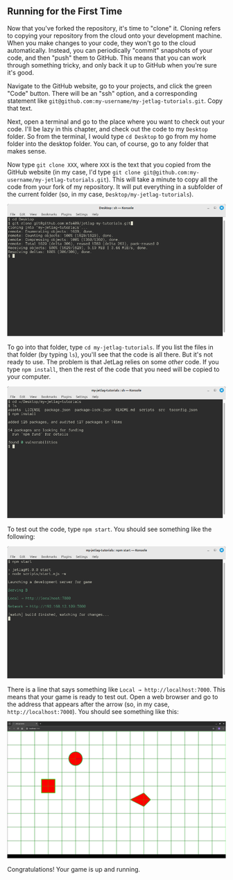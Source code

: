 ## Running for the First Time

Now that you've forked the repository, it's time to "clone" it.  Cloning refers
to copying your repository from the cloud onto your development machine.  When
you make changes to your code, they won't go to the cloud automatically.
Instead, you can periodically "commit" snapshots of your code, and then "push"
them to GitHub.  This means that you can work through something tricky, and only
back it up to GitHub when you're sure it's good.

Navigate to the GitHub website, go to your projects, and click the green "Code"
button.  There will be an "ssh" option, and a corresponding statement like
`git@github.com:my-username/my-jetlag-tutorials.git`.  Copy that text.

Next, open a terminal and go to the place where you want to check out your code.
I'll be lazy in this chapter, and check out the code to my `Desktop` folder. So
from the terminal, I would type `cd Desktop` to go from my home folder into the
desktop folder.  You can, of course, go to any folder that makes sense.

Now type `git clone XXX`, where `XXX` is the text that you copied from the
GitHub website (in my case, I'd type `git clone
git@github.com:my-username/my-jetlag-tutorials.git`).  This will take a minute
to copy all the code from your fork of my repository.  It will put everything in
a subfolder of the current folder (so, in my case,
`Desktop/my-jetlag-tutorials`).

![Cloning your repository](./git_clone.png)

To go into that folder, type `cd my-jetlag-tutorials`.  If you list the files in
that folder (by typing `ls`), you'll see that the code is all there.  But it's
not ready to use.  The problem is that JetLag relies on some *other* code.  If
you type `npm install`, then the rest of the code that you need will be copied
to your computer.

![Running npm install](./npm_install.png)

To test out the code, type `npm start`.  You should see something like the
following:

![Running npm start](./npm_start.png)

There is a line that says something like `Local → http://localhost:7000`.  This
means that your game is ready to test out.  Open a web browser and go to the
address that appears after the arrow (so, in my case, `http://localhost:7000`).
You should see something like this:

![Running in a browser](./first_run.png)

Congratulations!  Your game is up and running.
